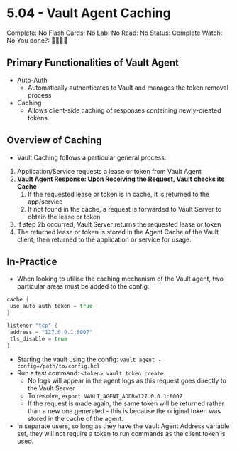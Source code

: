 # 5.04 - Vault Agent Caching

Complete: No
Flash Cards: No
Lab: No
Read: No
Status: Complete
Watch: No
You done?: 🌚🌚🌚🌚

## Primary Functionalities of Vault Agent

- Auto-Auth
  - Automatically authenticates to Vault and manages the token removal process
- Caching
  - Allows client-side caching of responses containing newly-created tokens.

## Overview of Caching

- Vault Caching follows a particular general process:

1. Application/Service requests a lease or token from Vault Agent
2. **Vault Agent Response: Upon Receiving the Request, Vault checks its Cache**
    1. If the requested lease or token is in cache, it is returned to the app/service
    2. If not found in the cache, a request is forwarded to Vault Server to obtain the lease or token
3. If step 2b occurred, Vault Server returns the requested lease or token
4. The returned lease or token is stored in the Agent Cache of the Vault client; then returned to the application or service for usage.

## In-Practice

- When looking to utilise the caching mechanism of the Vault agent, two particular areas must be added to the config:

```go
cache {
 use_auto_auth_token = true
}

listener "tcp" {
 address = "127.0.0.1:8007"
 tls_disable = true
}
```

- Starting the vault using the config: `vault agent -config=/path/to/config.hcl`
- Run a test command: `<token> vault token create`
  - No logs will appear in the agent logs as this request goes directly to the Vault Server
  - To resolve, `export VAULT_AGENT_ADDR=127.0.0.1:8007`
  - If the request is made again, the same token will be returned rather than a new one generated - this is because the original token was stored in the cache of the agent.
- In separate users, so long as they have the Vault Agent Address variable set, they will not require a token to run commands as the client token is used.
